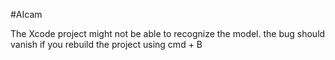 #AIcam

The Xcode project might not be able to recognize the model. 
the bug should vanish if you rebuild the project using cmd + B
